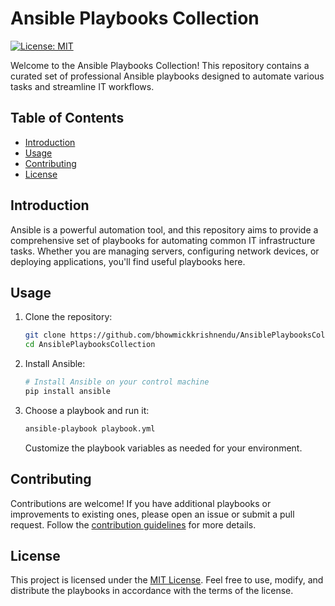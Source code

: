 # Ansible Playbooks Collection

[![License: MIT](https://img.shields.io/badge/License-MIT-blue.svg)](https://opensource.org/licenses/MIT)

Welcome to the Ansible Playbooks Collection! This repository contains a curated set of professional Ansible playbooks designed to automate various tasks and streamline IT workflows.

## Table of Contents
- [Introduction](#introduction)
- [Usage](#usage)
- [Contributing](#contributing)
- [License](#license)

## Introduction

Ansible is a powerful automation tool, and this repository aims to provide a comprehensive set of playbooks for automating common IT infrastructure tasks. Whether you are managing servers, configuring network devices, or deploying applications, you'll find useful playbooks here.

## Usage

1. Clone the repository:

    ```bash
    git clone https://github.com/bhowmickkrishnendu/AnsiblePlaybooksCollection.git
    cd AnsiblePlaybooksCollection
    ```

2. Install Ansible:

    ```bash
    # Install Ansible on your control machine
    pip install ansible
    ```

3. Choose a playbook and run it:

    ```bash
    ansible-playbook playbook.yml
    ```

    Customize the playbook variables as needed for your environment.

## Contributing

Contributions are welcome! If you have additional playbooks or improvements to existing ones, please open an issue or submit a pull request. Follow the [contribution guidelines](CONTRIBUTING.md) for more details.

## License

This project is licensed under the [MIT License](LICENSE). Feel free to use, modify, and distribute the playbooks in accordance with the terms of the license.
